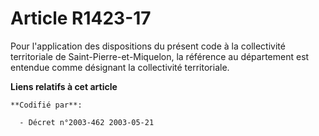 # Article R1423-17

Pour l'application des dispositions du présent code à la collectivité territoriale de Saint-Pierre-et-Miquelon, la référence
au département est entendue comme désignant la collectivité territoriale.

**Liens relatifs à cet article**

	**Codifié par**:

	  - Décret n°2003-462 2003-05-21
